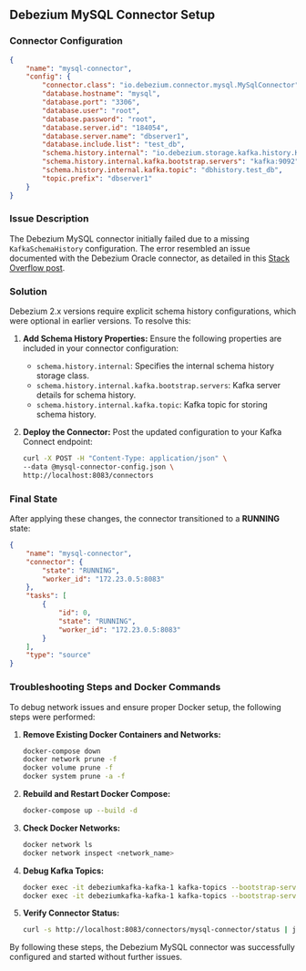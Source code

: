 ## Debezium MySQL Connector Setup

### Connector Configuration

```json
{
    "name": "mysql-connector",
    "config": {
        "connector.class": "io.debezium.connector.mysql.MySqlConnector",
        "database.hostname": "mysql",
        "database.port": "3306",
        "database.user": "root",
        "database.password": "root",
        "database.server.id": "184054",
        "database.server.name": "dbserver1",
        "database.include.list": "test_db",
        "schema.history.internal": "io.debezium.storage.kafka.history.KafkaSchemaHistory",
        "schema.history.internal.kafka.bootstrap.servers": "kafka:9092",
        "schema.history.internal.kafka.topic": "dbhistory.test_db",
        "topic.prefix": "dbserver1"
    }
}
```

### Issue Description

The Debezium MySQL connector initially failed due to a missing `KafkaSchemaHistory` configuration. The error resembled an issue documented with the Debezium Oracle connector, as detailed in this [Stack Overflow post](https://stackoverflow.com/questions/74244658/debezium-oracle-connector-service-not-starting).

### Solution

Debezium 2.x versions require explicit schema history configurations, which were optional in earlier versions. To resolve this:

1. **Add Schema History Properties:** Ensure the following properties are included in your connector configuration:
    - `schema.history.internal`: Specifies the internal schema history storage class.
    - `schema.history.internal.kafka.bootstrap.servers`: Kafka server details for schema history.
    - `schema.history.internal.kafka.topic`: Kafka topic for storing schema history.

2. **Deploy the Connector:**
   Post the updated configuration to your Kafka Connect endpoint:

   ```bash
   curl -X POST -H "Content-Type: application/json" \
   --data @mysql-connector-config.json \
   http://localhost:8083/connectors
   ```

### Final State

After applying these changes, the connector transitioned to a **RUNNING** state:

```json
{
    "name": "mysql-connector",
    "connector": {
        "state": "RUNNING",
        "worker_id": "172.23.0.5:8083"
    },
    "tasks": [
        {
            "id": 0,
            "state": "RUNNING",
            "worker_id": "172.23.0.5:8083"
        }
    ],
    "type": "source"
}
```

### Troubleshooting Steps and Docker Commands

To debug network issues and ensure proper Docker setup, the following steps were performed:

1. **Remove Existing Docker Containers and Networks:**
   ```bash
   docker-compose down
   docker network prune -f
   docker volume prune -f
   docker system prune -a -f
   ```

2. **Rebuild and Restart Docker Compose:**
   ```bash
   docker-compose up --build -d
   ```

3. **Check Docker Networks:**
   ```bash
   docker network ls
   docker network inspect <network_name>
   ```

4. **Debug Kafka Topics:**
   ```bash
   docker exec -it debeziumkafka-kafka-1 kafka-topics --bootstrap-server kafka:9092 --list
   docker exec -it debeziumkafka-kafka-1 kafka-topics --bootstrap-server kafka:9092 --create --topic dbhistory.test_db --partitions 1 --replication-factor 1
   ```

5. **Verify Connector Status:**
   ```bash
   curl -s http://localhost:8083/connectors/mysql-connector/status | jq
   ```

By following these steps, the Debezium MySQL connector was successfully configured and started without further issues.
